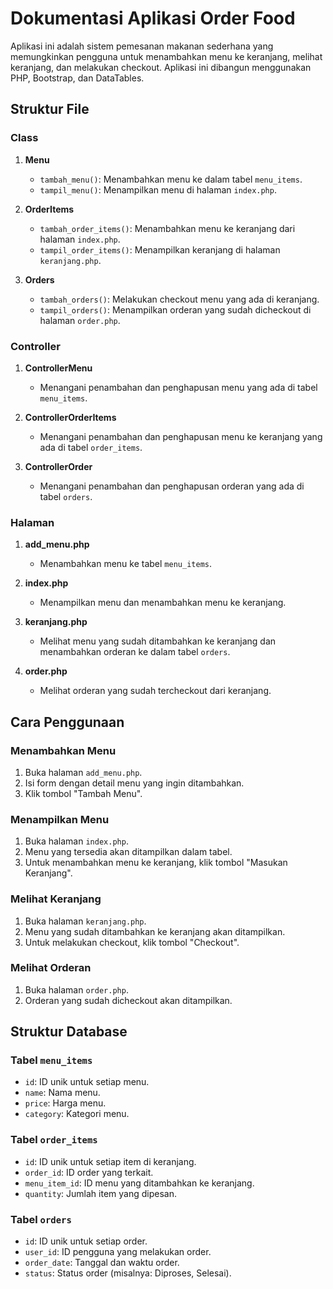 
# Dokumentasi Aplikasi Order Food

Aplikasi ini adalah sistem pemesanan makanan sederhana yang memungkinkan pengguna untuk menambahkan menu ke keranjang, melihat keranjang, dan melakukan checkout. Aplikasi ini dibangun menggunakan PHP, Bootstrap, dan DataTables.

## Struktur File

### Class
1. **Menu**
   - `tambah_menu()`: Menambahkan menu ke dalam tabel `menu_items`.
   - `tampil_menu()`: Menampilkan menu di halaman `index.php`.

2. **OrderItems**
   - `tambah_order_items()`: Menambahkan menu ke keranjang dari halaman `index.php`.
   - `tampil_order_items()`: Menampilkan keranjang di halaman `keranjang.php`.

3. **Orders**
   - `tambah_orders()`: Melakukan checkout menu yang ada di keranjang.
   - `tampil_orders()`: Menampilkan orderan yang sudah dicheckout di halaman `order.php`.

### Controller
1. **ControllerMenu**
   - Menangani penambahan dan penghapusan menu yang ada di tabel `menu_items`.

2. **ControllerOrderItems**
   - Menangani penambahan dan penghapusan menu ke keranjang yang ada di tabel `order_items`.

3. **ControllerOrder**
   - Menangani penambahan dan penghapusan orderan yang ada di tabel `orders`.

### Halaman
1. **add_menu.php**
   - Menambahkan menu ke tabel `menu_items`.

2. **index.php**
   - Menampilkan menu dan menambahkan menu ke keranjang.

3. **keranjang.php**
   - Melihat menu yang sudah ditambahkan ke keranjang dan menambahkan orderan ke dalam tabel `orders`.

4. **order.php**
   - Melihat orderan yang sudah tercheckout dari keranjang.

## Cara Penggunaan

### Menambahkan Menu
1. Buka halaman `add_menu.php`.
2. Isi form dengan detail menu yang ingin ditambahkan.
3. Klik tombol "Tambah Menu".

### Menampilkan Menu
1. Buka halaman `index.php`.
2. Menu yang tersedia akan ditampilkan dalam tabel.
3. Untuk menambahkan menu ke keranjang, klik tombol "Masukan Keranjang".

### Melihat Keranjang
1. Buka halaman `keranjang.php`.
2. Menu yang sudah ditambahkan ke keranjang akan ditampilkan.
3. Untuk melakukan checkout, klik tombol "Checkout".

### Melihat Orderan
1. Buka halaman `order.php`.
2. Orderan yang sudah dicheckout akan ditampilkan.

## Struktur Database

### Tabel `menu_items`
- `id`: ID unik untuk setiap menu.
- `name`: Nama menu.
- `price`: Harga menu.
- `category`: Kategori menu.

### Tabel `order_items`
- `id`: ID unik untuk setiap item di keranjang.
- `order_id`: ID order yang terkait.
- `menu_item_id`: ID menu yang ditambahkan ke keranjang.
- `quantity`: Jumlah item yang dipesan.

### Tabel `orders`
- `id`: ID unik untuk setiap order.
- `user_id`: ID pengguna yang melakukan order.
- `order_date`: Tanggal dan waktu order.
- `status`: Status order (misalnya: Diproses, Selesai).
